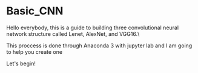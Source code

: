 # Basic_CNN
Hello everybody, this is a guide to building three convolutional neural network structure called Lenet, AlexNet, and VGG16.\

This proccess is done through Anaconda 3 with jupyter lab and I am going to help you create one 

Let's begin!
